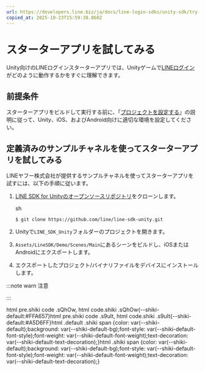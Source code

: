 ```yaml
---
url: https://developers.line.biz/ja/docs/line-login-sdks/unity-sdk/try-line-login/
copied_at: 2025-10-23T15:59:38.860Z
---
```

# スターターアプリを試してみる

Unity向けのLINEログインスターターアプリでは、Unityゲームで[LINEログイン](https://developers.line.biz/ja/docs/line-login/overview/)がどのように動作するかをすぐに理解できます。

## 前提条件

スターターアプリをビルドして実行する前に、「[プロジェクトを設定する](https://developers.line.biz/ja/docs/line-login-sdks/unity-sdk/project-setup/)」の説明に従って、Unity、iOS、およびAndroid向けに適切な環境を設定してください。

## 定義済みのサンプルチャネルを使ってスターターアプリを試してみる

LINEヤフー株式会社が提供するサンプルチャネルを使ってスターターアプリを試すには、以下の手順に従います。

1.  [LINE SDK for Unityのオープンソースリポジトリ](https://github.com/line/line-sdk-unity)をクローンします。
    
    sh
    
    `$ git clone https://github.com/line/line-sdk-unity.git`
    
2.  Unityで`LINE_SDK_Unity`フォルダーのプロジェクトを開きます。
3.  `Assets/LineSDK/Demo/Scenes/Main`にあるシーンをビルドし、iOSまたはAndroidにエクスポートします。
4.  エクスポートしたプロジェクト/バイナリファイルをデバイスにインストールします。

:::note warn
注意

:::

html pre.shiki code .sQhOw, html code.shiki .sQhOw{--shiki-default:#FFA657}html pre.shiki code .s9uIt, html code.shiki .s9uIt{--shiki-default:#A5D6FF}html .default .shiki span {color: var(--shiki-default);background: var(--shiki-default-bg);font-style: var(--shiki-default-font-style);font-weight: var(--shiki-default-font-weight);text-decoration: var(--shiki-default-text-decoration);}html .shiki span {color: var(--shiki-default);background: var(--shiki-default-bg);font-style: var(--shiki-default-font-style);font-weight: var(--shiki-default-font-weight);text-decoration: var(--shiki-default-text-decoration);}